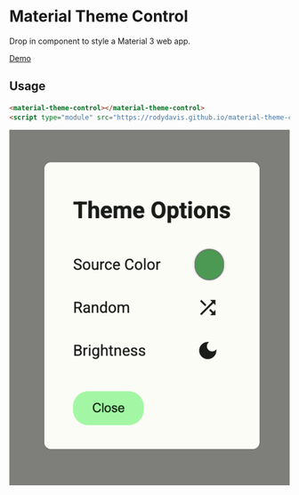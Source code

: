 # Material Theme Control

Drop in component to style a Material 3 web app.

[Demo](https://rodydavis.github.io/material-theme-control/)

## Usage

```html
<material-theme-control></material-theme-control>
<script type="module" src="https://rodydavis.github.io/material-theme-control/material-theme-control.es.js"></script>
```

![](screenshots/preview.png)
